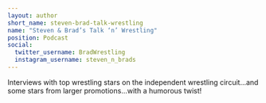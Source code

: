 ```yaml
---
layout: author
short_name: steven-brad-talk-wrestling
name: "Steven & Brad’s Talk ‘n’ Wrestling"
position: Podcast
social:
  twitter_username: BradWrestling
  instagram_username: steven_n_brads
---
```

Interviews with top wrestling stars on the independent wrestling circuit...and some stars from larger promotions...with a humorous twist!
